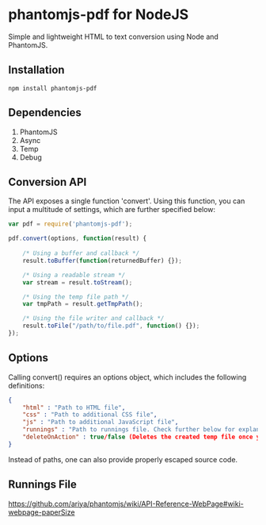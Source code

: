 # phantomjs-pdf for NodeJS

Simple and lightweight HTML to text conversion using Node and PhantomJS.

## Installation

````
npm install phantomjs-pdf
````

## Dependencies

1. PhantomJS
2. Async
3. Temp
4. Debug

## Conversion API

The API exposes a single function 'convert'. Using this function, you can input a multitude of settings, which are further specified below:

```` javascript
var pdf = require('phantomjs-pdf');

pdf.convert(options, function(result) {
	
	/* Using a buffer and callback */
	result.toBuffer(function(returnedBuffer) {});

	/* Using a readable stream */
	var stream = result.toStream();

	/* Using the temp file path */
	var tmpPath = result.getTmpPath();

	/* Using the file writer and callback */
	result.toFile("/path/to/file.pdf", function() {});
});
````

## Options

Calling convert() requires an options object, which includes the following definitions:

```` json
{
	"html" : "Path to HTML file",
	"css" : "Path to additional CSS file",
	"js" : "Path to additional JavaScript file",
	"runnings" : "Path to runnings file. Check further below for explanation.",
	"deleteOnAction" : true/false (Deletes the created temp file once you access it via toBuffer() or toFile())
}
````

Instead of paths, one can also provide properly escaped source code.

## Runnings File

https://github.com/ariya/phantomjs/wiki/API-Reference-WebPage#wiki-webpage-paperSize